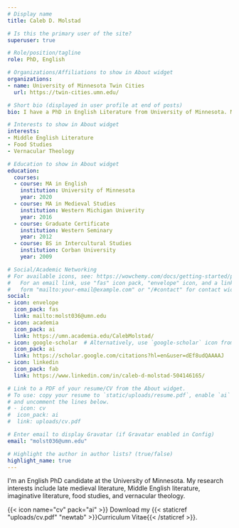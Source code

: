 ```yaml
---
# Display name
title: Caleb D. Molstad

# Is this the primary user of the site?
superuser: true

# Role/position/tagline
role: PhD, English

# Organizations/Affiliations to show in About widget
organizations:
- name: University of Minnesota Twin Cities
  url: https://twin-cities.umn.edu/

# Short bio (displayed in user profile at end of posts)
bio: I have a PhD in English Literature from University of Minnesota. My research interests include late medieval literature, Middle English literature, imaginative literature, food studies, and vernacular theology.

# Interests to show in About widget
interests:
- Middle English Literature
- Food Studies
- Vernacular Theology

# Education to show in About widget
education:
  courses:
  - course: MA in English
    institution: University of Minnesota
    year: 2020
  - course: MA in Medieval Studies
    institution: Western Michigan Univerity
    year: 2016
  - course: Graduate Certificate
    institution: Western Seminary
    year: 2012
  - course: BS in Intercultural Studies
    institution: Corban University
    year: 2009

# Social/Academic Networking
# For available icons, see: https://wowchemy.com/docs/getting-started/page-builder/#icons
#   For an email link, use "fas" icon pack, "envelope" icon, and a link in the
#   form "mailto:your-email@example.com" or "/#contact" for contact widget.
social:
- icon: envelope
  icon_pack: fas
  link: mailto:molst036@umn.edu
- icon: academia
  icon_pack: ai
  link: https://umn.academia.edu/CalebMolstad/
- icon: google-scholar  # Alternatively, use `google-scholar` icon from `ai` icon pack
  icon_pack: ai
  link: https://scholar.google.com/citations?hl=en&user=dEf8udQAAAAJ
- icon: linkedin
  icon_pack: fab
  link: https://www.linkedin.com/in/caleb-d-molstad-504146165/

# Link to a PDF of your resume/CV from the About widget.
# To use: copy your resume to `static/uploads/resume.pdf`, enable `ai` icons in `params.toml`,
# and uncomment the lines below.
# - icon: cv
#  icon_pack: ai
#  link: uploads/cv.pdf

# Enter email to display Gravatar (if Gravatar enabled in Config)
email: "molst036@umn.edu"

# Highlight the author in author lists? (true/false)
highlight_name: true
---
```


I'm an English PhD candidate at the University of Minnesota. My research interests include late medieval literature, Middle English literature, imaginative literature, food studies, and vernacular theology.

{{< icon name="cv" pack="ai" >}} Download my {{< staticref "uploads/cv.pdf" "newtab" >}}Curriculum Vitae{{< /staticref >}}.
